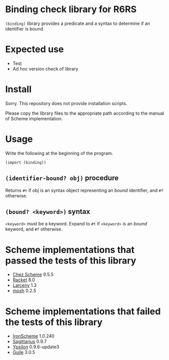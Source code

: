 # Binding check library for R6RS

`(binding)` library provides a predicate and a syntax to determine if an identifier is bound. 

# Expected use

- Test
- Ad hoc version check of library

# Install

Sorry.
This repository does not provide installation scripts.

Please copy the library files to the appropriate path according to the manual of Scheme implementation.

# Usage

Write the following at the beginning of the program.

```
(import (binding))
```

## `(identifier-bound? obj)` procedure

Returns `#t` if obj is an syntax object representing an *bound* identifier, and `#f` otherwise.

## `(bound? <keyword>)` syntax

`<keyword>` must be a keyword.
Expand to `#t` if `<keyword>` is an *bound* keyword, and `#f` otherwise.

# Scheme implementations that passed the tests of this library

- [Chez Scheme](https://cisco.github.io/ChezScheme/) 9.5.5
- [Racket](https://racket-lang.org/) 8.0
- [Larceny](http://www.larcenists.org/) 1.3
- [mosh](http://mosh.monaos.org/files/doc/text/About-txt.html) 0.2.5

# Scheme implementations that failed the tests of this library

- [IronScheme](https://github.com/IronScheme/IronScheme) 1.0.240
- [Sagittarius](https://bitbucket.org/ktakashi/sagittarius-scheme/wiki/Home) 0.9.7
- [Ypsilon](http://www.littlewingpinball.com/doc/ja/ypsilon/index.html) 0.9.6-update3
- [Guile](https://www.gnu.org/software/guile/guile.html) 3.0.5
